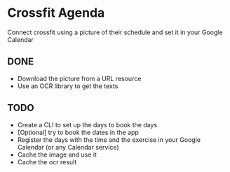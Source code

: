# Crossfit Agenda

Connect crossfit using a picture of their schedule and set it in your Google Calendar

## DONE

- Download the picture from a URL resource
- Use an OCR library to get the texts

## TODO

- Create a CLI to set up the days to book the days
- [Optional] try to book the dates in the app
- Register the days with the time and the exercise in your Google Calendar (or any Calendar service)
- Cache the image and use it
- Cache the ocr result